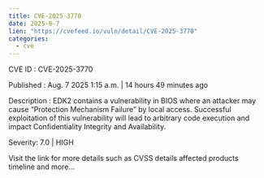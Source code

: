 ```yaml
--- 
title: CVE-2025-3770
date: 2025-8-7
lien: "https://cvefeed.io/vuln/detail/CVE-2025-3770"
categories:
  - cve
---
```


CVE ID : CVE-2025-3770

Published :  Aug. 7
2025
1:15 a.m. | 14 hours
49 minutes ago

Description : EDK2 contains a vulnerability in BIOS where an attacker may cause “Protection Mechanism Failure” by local access. Successful exploitation of this vulnerability will lead to arbitrary code execution and impact Confidentiality
Integrity
and Availability.

Severity: 7.0 | HIGH

Visit the link for more details
such as CVSS details
affected products
timeline
and more...
